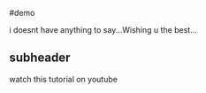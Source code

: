 #demo

i doesnt have anything to say...Wishing u the best...

## subheader

watch this tutorial on youtube